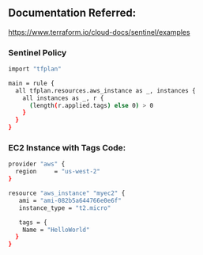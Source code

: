## Documentation Referred:

https://www.terraform.io/cloud-docs/sentinel/examples

### Sentinel Policy

```sh
import "tfplan"

main = rule {
  all tfplan.resources.aws_instance as _, instances {
    all instances as _, r {
      (length(r.applied.tags) else 0) > 0
    }
  }
}
```

### EC2 Instance with Tags Code:

```sh
provider "aws" {
  region     = "us-west-2"
}

resource "aws_instance" "myec2" {
   ami = "ami-082b5a644766e0e6f"
   instance_type = "t2.micro"

   tags = {
    Name = "HelloWorld"
  }  
}
```
